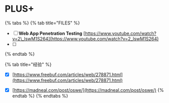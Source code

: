 # PLUS+

{% tabs %}
{% tab title="FILES" %}
* [ ] **Web App Penetration Testing**   [https://www.youtube.com/watch?v=2\_lswM1S264](https://www.youtube.com/watch?v=2_lswM1S264)
* [ ] 
{% endtab %}

{% tab title="经验" %}
* [x] [https://www.freebuf.com/articles/web/278871.html](https://www.freebuf.com/articles/web/278871.html)
* [x] [https://madneal.com/post/oswe/](https://madneal.com/post/oswe/)
{% endtab %}
{% endtabs %}

